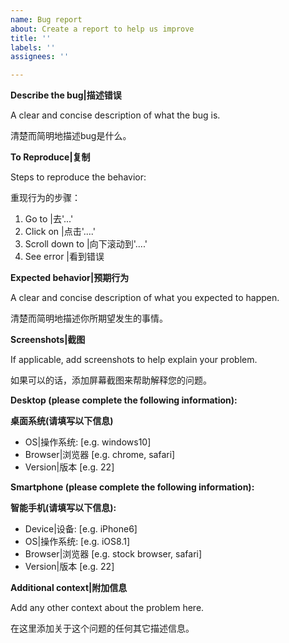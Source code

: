 ```yaml
---
name: Bug report
about: Create a report to help us improve
title: ''
labels: ''
assignees: ''

---
```


**Describe the bug|描述错误**

A clear and concise description of what the bug is.

清楚而简明地描述bug是什么。

**To Reproduce|复制**

Steps to reproduce the behavior:

重现行为的步骤：
1. Go to |去'...'
2. Click on |点击'....'
3. Scroll down to |向下滚动到'....'
4. See error |看到错误

**Expected behavior|预期行为**

A clear and concise description of what you expected to happen.

清楚而简明地描述你所期望发生的事情。

**Screenshots|截图**

If applicable, add screenshots to help explain your problem.

如果可以的话，添加屏幕截图来帮助解释您的问题。

**Desktop (please complete the following information):**

**桌面系统(请填写以下信息)**

 - OS|操作系统: [e.g. windows10]
 - Browser|浏览器 [e.g. chrome, safari]
 - Version|版本 [e.g. 22]

**Smartphone (please complete the following information):**

**智能手机(请填写以下信息):**

 - Device|设备: [e.g. iPhone6]
 - OS|操作系统: [e.g. iOS8.1]
 - Browser|浏览器 [e.g. stock browser, safari]
 - Version|版本 [e.g. 22]

**Additional context|附加信息**

Add any other context about the problem here.

在这里添加关于这个问题的任何其它描述信息。
